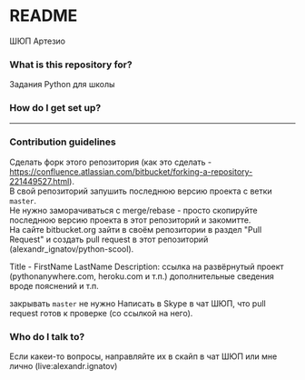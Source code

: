 # README #

ШЮП Артезио

### What is this repository for? ###

Задания Python для школы

### How do I get set up? ###

---

### Contribution guidelines ###

Сделать форк этого репозитория (как это сделать - https://confluence.atlassian.com/bitbucket/forking-a-repository-221449527.html).  
В свой репозиторий запушить последнюю версию проекта с ветки `master`.  
Не нужно заморачиваться с merge/rebase - просто скопируйте последнюю версию проекта в этот репозиторий и закомитте.  
На сайте bitbucket.org зайти в своём репозитории в раздел "Pull Request" и создать pull request в этот репозиторий (alexandr_ignatov/python-scool).

Title - FirstName LastName <Email>
Description:
ссылка на развёрнутый проект (pythonanywhere.com, heroku.com и т.п.)
дополнительные сведения вроде пояснений и т.п.

закрывать `master` не нужно
Написать в Skype в чат ШЮП, что pull request готов к проверке (со ссылкой на него).

### Who do I talk to? ###

Если какеи-то вопросы, направляйте их в скайп в чат ШЮП или мне лично (live:alexandr.ignatov)